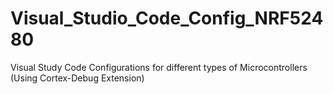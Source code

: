 # Visual_Studio_Code_Config_NRF52480
Visual Study Code Configurations for different types of Microcontrollers (Using Cortex-Debug Extension)
